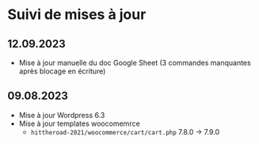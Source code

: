 # Suivi de mises à jour

## 12.09.2023

* Mise à jour manuelle du doc Google Sheet (3 commandes manquantes après blocage en écriture)

## 09.08.2023

* Mise à jour Wordpress 6.3
* Mise à jour templates woocomemrce
  * `hittheroad-2021/woocommerce/cart/cart.php` 7.8.0 → 7.9.0
